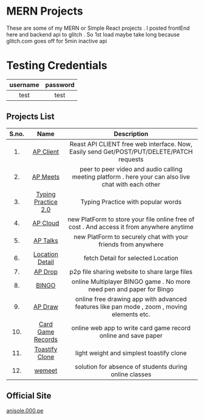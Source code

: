 # MERN Projects
These are some of my MERN or Simple React projects . I posted frontEnd here and backend api to glitch . So 1st load maybe take long because glitch.com goes off for 5min inactive api


# Testing Credentials
|username| password|
|:-----:|:-----:|
|test|test|


## Projects List

| S.no.| Name | Description|
|:-----:|:-----:|:--------:|
|1.| [ AP Client ](https://anisolepro.github.io/ReactProjects/apClient/)  | Reast API CLIENT free web interface. Now, Easily send Get/POST/PUT/DELETE/PATCH requests |
|2.| [ AP Meets ](https://anisolepro.github.io/ReactProjects/apMeets/)  | peer to peer video and audio calling meeting platform . here your can also live chat with each other |   
|3.| [Typing Practice 2.0](https://anisolepro.github.io/ReactProjects/typingPractice2.0/)  | Typing Practice with popular words  |
|4.| [ AP Cloud ](https://anisolepro.github.io/ReactProjects/apCloud/)  | new PlatForm to store your file online free of cost . And access it from anywhere anytime   |
|5.| [ AP Talks ](https://anisolepro.github.io/ReactProjects/aptalks/)  | new PlatForm to securely chat with your friends from anywhere   |
|6.| [ Location Detail ](https://anisolepro.github.io/ReactProjects/locationDetail/)  | fetch Detail for selected Location   |
|7.| [ AP Drop ](https://anisolepro.github.io/ReactProjects/apDrop/)  | p2p file sharing website to share large files    |
|8.| [ BINGO ](https://anisolepro.github.io/ReactProjects/bingo/)  | online Multiplayer BINGO game . No more need pen and paper for Bingo     |
|9.| [ AP Draw ](https://anisolepro.github.io/ReactProjects/apDraw/)  | online free drawing app with advanced features like pan mode , zoom , moving elements etc.     |
|10.| [ Card Game Records ](https://anisolepro.github.io/ReactProjects/cardGameRecords/)  | online web app to write card game record online and save paper      |
|11.| [ Toastify Clone ](https://anisolepro.github.io/ReactProjects/toastifyClone/)  | light weight and simplest toastify clone  |
|12.| [ wemeet ](https://anisolepro.github.io/ReactProjects/wemeet/)  | solution for absence of students during online classes   |



## Official Site


[anisole.000.pe](https://anisole.000.pe)
